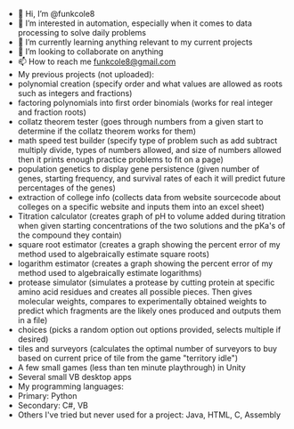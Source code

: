 - 👋 Hi, I’m @funkcole8
- 👀 I’m interested in automation, especially when it comes to data processing to solve daily problems
- 🌱 I’m currently learning anything relevant to my current projects
- 💞️ I’m looking to collaborate on anything
- 📫 How to reach me funkcole8@gmail.com
- My previous projects (not uploaded): 
-   polynomial creation (specify order and what values are allowed as roots such as integers and fractions)
-   factoring polynomials into first order binomials (works for real integer and fraction roots) 
-   collatz theorem tester (goes through numbers from a given start to determine if the collatz theorem works for them)
-   math speed test builder (specify type of problem such as add subtract multiply divide, types of numbers allowed, and size of numbers allowed then it prints enough practice problems to fit on a page)
-   population genetics to display gene persistence (given number of genes, starting frequency, and survival rates of each it will predict future percentages of the genes)
-   extraction of college info (collects data from website sourcecode about colleges on a specific website and inputs them into an excel sheet)
-   Titration calculator (creates graph of pH to volume added during titration when given starting concentrations of the two solutions and the pKa's of the compound they contain)
-   square root estimator (creates a graph showing the percent error of my method used to algebraically estimate square roots)
-   logarithm estimator (creates a graph showing the percent error of my method used to algebraically estimate logarithms)
-   protease simulator (simulates a protease by cutting protein at specific amino acid residues and creates all possible pieces. Then gives molecular weights, compares to experimentally obtained weights to predict which fragments are the likely ones produced and outputs them in a file)
-   choices (picks a random option out options provided, selects multiple if desired)
-   tiles and surveyors (calculates the optimal number of surveyors to buy based on current price of tile from the game "territory idle")
-   A few small games (less than ten minute playthrough) in Unity
-   Several small VB desktop apps
- My programming languages:
-   Primary: Python
-   Secondary: C#, VB
-   Others I've tried but never used for a project: Java, HTML, C, Assembly
 
<!---
funkcole8/funkcole8 is a ✨ special ✨ repository because its `README.md` (this file) appears on your GitHub profile.
You can click the Preview link to take a look at your changes.
--->
